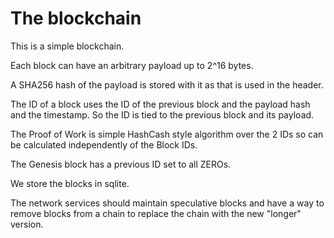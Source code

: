 # The blockchain

This is a simple blockchain.

Each block can have an arbitrary payload up to 2^16 bytes.

A SHA256 hash of the payload is stored with it as that is used in the header.

The ID of a block uses the ID of the previous block and the payload hash and the timestamp. So the ID is tied to the previous block and its payload.

The Proof of Work is simple HashCash style algorithm over the 2 IDs so can be calculated independently of the Block IDs.

The Genesis block has a previous ID set to all ZEROs.

We store the blocks in sqlite.

The network services should maintain speculative blocks and have a way to remove blocks from a chain to replace the chain with the new "longer" version.
